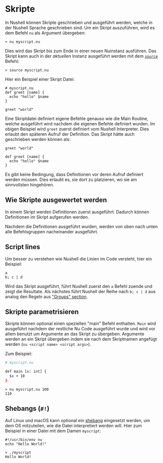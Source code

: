 # Skripte

In Nushell können Skripte geschrieben und ausgeführt werden, welche in der Nushell Sprache geschrieben sind.
Um ein Skript auszuführen, wird es dem Befehl `nu` als Argument übergeben:

```
> nu myscript.nu
```

Dies wird das Skript bis zum Ende in einer neuen Nuinstanz ausführen.
Das Skript kann auch in der _aktuellen_ Instanz ausgeführt werden mit dem [`source`](/book/commands/source.md) Befehl:

```
> source myscript.nu
```

Hier ein Beispiel einer Skript Datei:

```
# myscript.nu
def greet [name] {
  echo "hello" $name
}

greet "world"
```

Eine Skriptdatei definiert eigene Befehle genauso wie die Main Routine, welche ausgeführt wird nachdem die eigenen Befehle definiert wurden.
Im obigen Beispiel wird `greet` zuerst definiert vom Nushell Interpreter. Dies erlaubt den späteren Aufruf der Definition.
Das Skript hätte auch geschrieben werden können als:

```
greet "world"

def greet [name] {
  echo "hello" $name
}
```

Es gibt keine Bedingung, dass Definitionen vor deren Aufruf definiert werden müssen.
Dies erlaubt es, sie dort zu platzieren, wo sie am sinnvollsten hingehören.

## Wie Skripte ausgewertet werden

In einem Skript werden Definitionen zuerst ausgeführt. Dadurch können Definitionen im Skript aufgerufen werden.

Nachdem die Definitionen ausgeführt wurden, werden von oben nach unten alle Befehlsgruppen nacheinander ausgeführt.

## Script lines

Um besser zu verstehen wie Nushell die Linien im Code versteht, hier ein Beispiel:

```
a
b; c | d
```

Wird das Skript ausgeführt, führt Nushell zuerst den `a` Befehl zuende und zeigt die Resultate.
Als nächstes führt Nushell der Reihe nach `b; c | d` aus analog den Regeln aus ["Groups" section](types_of_data.html#groups).

## Skripte parametrisieren

Skripte können optional einen speziellen "main" Befehl enthalten. 
`Main` wird ausgeführt nachdem der restliche Nu Code ausgeführt wurde und wird vor allem benutzt um Argumente an das Skript zu übergeben.
Argumente werden an ein Skript übergeben indem sie nach dem Skriptnamen angefügt werden (`nu <script name> <script args>`).

Zum Beispiel:

```bash
# myscript.nu

def main [x: int] {
  $x + 10
}
```

```
> nu myscript.nu 100
110
```

## Shebangs (`#!`)

Auf Linux und macOS kann optional ein [shebang](<https://en.wikipedia.org/wiki/Shebang_(Unix)>) eingesetzt werden, 
um dem OS mitzuteilen, wie die Datei interpretiert werden will.
Hier zum Beispiel in einer Datei mit dem Damen `myscript`:

```
#!/usr/bin/env nu
echo "Hello World!"
```

```
> ./myscript
Hello World!
```
